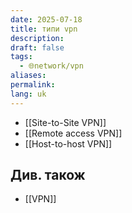 ```yaml
---
date: 2025-07-18
title: типи vpn
description: 
draft: false
tags:
  - 🌐network/vpn
aliases: 
permalink: 
lang: uk
---
```


- [[Site-to-Site VPN]]
- [[Remote access VPN]]
- [[Host-to-host VPN]]

## Див. також

- [[VPN]]
